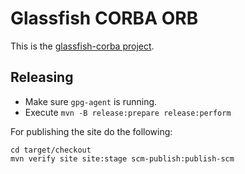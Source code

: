 # Glassfish CORBA ORB

This is the [glassfish-corba project](https://javaee.github.io/glassfish-corba/).

## Releasing

* Make sure `gpg-agent` is running.
* Execute `mvn -B release:prepare release:perform`

For publishing the site do the following:

```
cd target/checkout
mvn verify site site:stage scm-publish:publish-scm
```
